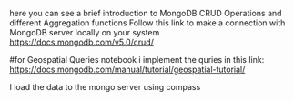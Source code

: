 here you can see a brief introduction to MongoDB CRUD Operations and different Aggregation functions
Follow this link to make a connection with MongoDB server locally on your system
https://docs.mongodb.com/v5.0/crud/


#for Geospatial Queries notebook
i implement the quries in this link:
https://docs.mongodb.com/manual/tutorial/geospatial-tutorial/

I load the data to the mongo server using compass
